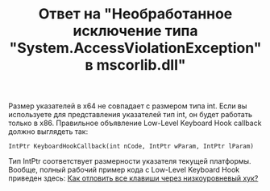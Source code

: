 ﻿---
title: "Ответ на \"Необработанное исключение типа &quot;System.AccessViolationException&quot; в mscorlib.dll\""
se.owner.user_id: 240512
se.owner.display_name: "MSDN.WhiteKnight"
se.owner.link: "https://ru.stackoverflow.com/users/240512/msdn-whiteknight"
se.answer_id: 916133
se.question_id: 916075
se.post_type: answer
se.score: 1
se.is_accepted: True
---
<p>Размер указателей в x64 не совпадает с размером типа int. Если вы используете для представления указателей тип int, он будет работать только в x86. Правильное объявление  Low-Level Keyboard Hook callback должно выглядеть так: </p>

<pre><code>IntPtr KeyboardHookCallback(int nCode, IntPtr wParam, IntPtr lParam)
</code></pre>

<p>Тип IntPtr соответствует размерности указателя текущей платформы. Вообще, полный рабочий пример кода с Low-Level Keyboard Hook приведен здесь: <a href="https://ru.stackoverflow.com/questions/879772/%D0%9A%D0%B0%D0%BA-%D0%BE%D1%82%D0%BB%D0%BE%D0%B2%D0%B8%D1%82%D1%8C-%D0%B2%D1%81%D0%B5-%D0%BA%D0%BB%D0%B0%D0%B2%D0%B8%D1%88%D0%B8-%D1%87%D0%B5%D1%80%D0%B5%D0%B7-%D0%BD%D0%B8%D0%B7%D0%BA%D0%BE%D1%83%D1%80%D0%BE%D0%B2%D0%BD%D0%B5%D0%B2%D1%8B%D0%B9-%D1%85%D1%83%D0%BA">Как отловить все клавиши через низкоуровневый хук?</a></p>
